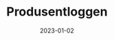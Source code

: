 ---
title: "Produsentloggen"
linkTitle: "intern.srib.no"
date: 2023-01-02
weight: 1
description: >
  En detaljert forklaring om EDMS-tjenesten som radioen bruker for å holde produsentlogg.
---